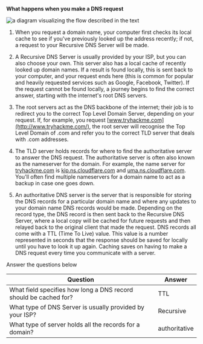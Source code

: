 **What happens when you make a DNS request**

![a diagram visualizing the flow described in the text](https://tryhackme-images.s3.amazonaws.com/user-uploads/5c549500924ec576f953d9fc/room-content/f93ecbb21877cd18fda5b54070087c2b.svg)

1. When you request a domain name, your computer first checks its local cache to see if you've previously looked up the address recently; if not, a request to your Recursive DNS Server will be made.
    
2. A Recursive DNS Server is usually provided by your ISP, but you can also choose your own. This server also has a local cache of recently looked up domain names. If a result is found locally, this is sent back to your computer, and your request ends here (this is common for popular and heavily requested services such as Google, Facebook, Twitter). If the request cannot be found locally, a journey begins to find the correct answer, starting with the internet's root DNS servers.
    
3. The root servers act as the DNS backbone of the internet; their job is to redirect you to the correct Top Level Domain Server, depending on your request. If, for example, you request [www.tryhackme.com](http://www.tryhackme.com/), the root server will recognise the Top Level Domain of .com and refer you to the correct TLD server that deals with .com addresses.
    
4. The TLD server holds records for where to find the authoritative server to answer the DNS request. The authoritative server is often also known as the nameserver for the domain. For example, the name server for [tryhackme.com](http://tryhackme.com) is [kip.ns.cloudflare.com](http://kip.ns.cloudflare.com) and [uma.ns.cloudflare.com](http://uma.ns.cloudflare.com). You'll often find multiple nameservers for a domain name to act as a backup in case one goes down.
    
5. An authoritative DNS server is the server that is responsible for storing the DNS records for a particular domain name and where any updates to your domain name DNS records would be made. Depending on the record type, the DNS record is then sent back to the Recursive DNS Server, where a local copy will be cached for future requests and then relayed back to the original client that made the request. DNS records all come with a TTL (Time To Live) value. This value is a number represented in seconds that the response should be saved for locally until you have to look it up again. Caching saves on having to make a DNS request every time you communicate with a server.
    

Answer the questions below

| Question                                                         | Answer        |
| ---------------------------------------------------------------- | ------------- |
| What field specifies how long a DNS record should be cached for? | TTL           |
| What type of DNS Server is usually provided by your ISP?         | Recursive     |
| What type of server holds all the records for a domain?          | authoritative |
